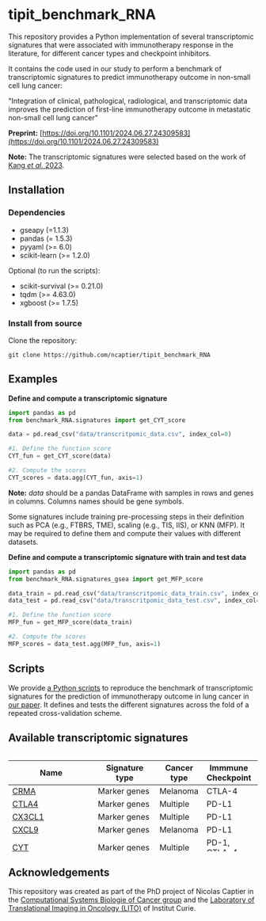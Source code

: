 # tipit_benchmark_RNA

This repository provides a Python implementation of several transcriptomic signatures that were associated with
immunotherapy response in the literature, for different cancer types and checkpoint inhibitors.

It contains the code used in our study to perform a benchmark of transcriptomic signatures to predict immunotherapy
outcome in non-small cell lung cancer:

"Integration of clinical, pathological, radiological, and transcriptomic data improves the prediction of first-line 
immunotherapy outcome in metastatic non-small cell lung cancer"

**Preprint:** [https://doi.org/10.1101/2024.06.27.24309583](https://doi.org/10.1101/2024.06.27.24309583)


**Note:** The transcriptomic signatures were selected based on the work of [Kang *et al.* 2023](https://doi.org/10.3390/cancers15164094).
## Installation

### Dependencies
- gseapy (=1.1.3)
- pandas (= 1.5.3)
- pyyaml (>= 6.0)
- scikit-learn (>= 1.2.0)

Optional (to run the scripts):
- scikit-survival (>= 0.21.0)
- tqdm (>= 4.63.0)
- xgboost (>= 1.7.5)

### Install from source

Clone the repository: 

```
git clone https://github.com/ncaptier/tipit_benchmark_RNA
```

## Examples 
**Define and compute a transcriptomic signature**
```python
import pandas as pd
from benchmark_RNA.signatures import get_CYT_score

data = pd.read_csv("data/transcritpomic_data.csv", index_col=0)

#1. Define the function score
CYT_fun = get_CYT_score(data)

#2. Compute the scores
CYT_scores = data.agg(CYT_fun, axis=1)
```

**Note:** *data* should be a pandas DataFrame with samples in rows and genes in columns. Columns names should be gene
symbols.   


Some signatures include training pre-processing steps in their definition such as PCA (e.g., FTBRS, TME),
scaling (e.g., TIS, IIS), or KNN (MFP). It may be required to define them and compute their values with different
datasets.

**Define and compute a transcriptomic signature with train and test data**
```python
import pandas as pd
from benchmark_RNA.signatures_gsea import get_MFP_score

data_train = pd.read_csv("data/transcritpomic_data_train.csv", index_col=0)
data_test = pd.read_csv("data/transcritpomic_data_test.csv", index_col=0)

#1. Define the function score
MFP_fun = get_MFP_score(data_train)

#2. Compute the scores
MFP_scores = data_test.agg(MFP_fun, axis=1)
```

## Scripts

We provide [a Python scripts](scripts/extract_signatures.py) to reproduce the benchmark of transcriptomic signatures for
the prediction of immunotherapy outcome in lung cancer in [our paper](https://doi.org/10.1101/2024.06.27.24309583). It
defines and tests the different signatures across the fold of a repeated cross-validation scheme.

## Available transcriptomic signatures


<div style="height:200px;overflow:auto;">

| Name                                                         | Signature type | Cancer type          | Immmune Checkpoint  | References                                                           |
|--------------------------------------------------------------|----------------|----------------------|---------------------|----------------------------------------------------------------------|
| [CRMA](/benchmark_RNA/signatures.py#L507)                    | Marker genes   | Melanoma             | CTLA-4              | [Shukla *et al.*](https://doi.org/10.1016/j.cell.2018.03.026)        |
| [CTLA4](/benchmark_RNA/signatures.py#L153)                   | Marker genes   | Multiple             | PD-L1               | [Herbst *et al.*](https://doi.org/10.1038/nature14011)               |
| [CX3CL1](/benchmark_RNA/signatures.py#L120)                  | Marker genes   | Multiple             | PD-L1               | [Herbst *et al.*](https://doi.org/10.1038/nature14011)               |
| [CXCL9](/benchmark_RNA/signatures.py#L252)                   | Marker genes   | Melanoma             | PD-L1               | [Qu *et al.*](https://doi.org/10.1016/j.celrep.2020.107873)          |
| [CYT](/benchmark_RNA/signatures.py#L285)                     | Marker genes   | Multiple             | PD-1, CTLA-4        | [Rooney *et al.*](https://doi.org/10.1016/j.cell.2014.12.033)        |
| [EIGS](/benchmark_RNA/signatures.py#L354)                    | Marker genes   | Multiple             | PD-1                | [Ayers *et al.*](https://doi.org/10.1172/jci91190)                   |
| [ESCS](/benchmark_RNA/signatures.py#L541)                    | Marker genes   | Urothelial cancer    | PD-1                | [Wang *et al.*](https://doi.org/10.1038/s41467-018-05992-x)          |
| [FTBRS](/benchmark_RNA/signatures.py#L575)                   | Marker genes   | Multiple             | PD-L1               | [Mariathasan *et al.*](https://doi.org/10.1038/nature25501)          |
| [HLADRA](/benchmark_RNA/signatures.py#L186)                  | Marker genes   | Melanoma             | PD-1, PD-L1         | [Johnson *et al.*](https://doi.org/10.1038/ncomms10582)              |
| [HRH1](/benchmark_RNA/signatures.py#L219)                    | Marker genes   | Multiple             | PD-1, PD-L1, CTLA-4 | [Li *et al.*](https://doi.org/10.1016/j.ccell.2021.11.002)           |
| [IFNgamma](/benchmark_RNA/signatures.py#L320)                | Marker genes   | Multiple             | PD-1                | [Ayers *et al.*](https://doi.org/10.1172/jci91190)                   |
| [Immunopheno](/benchmark_RNA/signatures.py#L428)             | Marker genes   | Multiple             | PD-1, CTLA-4        | [Charoentong *et al.*](https://doi.org/10.1016/j.celrep.2016.12.019) |
| [IMPRES](/benchmark_RNA/signatures.py#L471)                  | Marker genes   | Melanoma             | PD-1, CTLA-4        | [Auslander *et al.*](https://doi.org/10.1038/s41591-018-0157-9)      |
| [IRG](/benchmark_RNA/signatures.py#L671)                     | Marker genes   | Cervical cancer      | PD-1, PD-L1, CTLA-4 | [Yang *et al.*](https://doi.org/10.1080/2162402x.2019.1659094)       |
| [MPS](/benchmark_RNA/signatures.py#L743)                     | Marker genes   | Melanoma             | PD-1, CTLA-4        | [Pérez-Guijarro *et al.*](https://doi.org/10.1038/s41591-020-0818-3) |
| [PD1](/benchmark_RNA/signatures.py#L54)                      | Marker genes   | Multiple             | PD-1                | [Taube *et al.*](https://doi.org/10.1158/1078-0432.ccr-13-3271)      |
| [PDL1](/benchmark_RNA/signatures.py#L21)                     | Marker genes   | Multiple             | PD-1, PD-L1         | [Herbst *et al.*](https://doi.org/10.1038/nature14011)               |
| [PDL2](/benchmark_RNA/signatures.py#L87)                     | Marker genes   | Multiple             | PD-1                | [Yearley *et al.*](https://doi.org/10.1158/1078-0432.ccr-16-1761)    |
| [Renal101](/benchmark_RNA/signatures.py#L778)                | Marker genes   | Renal cell carcinoma | PD-1, PD-L1         | [Motzer *et al.*](https://doi.org/10.1038/s41591-020-1044-8)         |
| [TIG](/benchmark_RNA/signatures.py#L389)                     | Marker genes   | Multiple             | PD-1                | [Cristescu *et al.*](https://doi.org/10.1126/science.aar3593)        |
| [TLS](/benchmark_RNA/signatures.py#L709)                     | Marker genes   | Melanoma             | PD-1, CTLA-4        | [Cabrita *et al.*](https://doi.org/10.1038/s41586-019-1914-8)        | 
| [TME](/benchmark_RNA/signatures.py#L615)                     | Marker genes   | Gastric cancer       | PD-1, PD-L1, CTLA-4 | [Zeng *et al.*](https://doi.org/10.1158/2326-6066.cir-18-0436)       |
| [APM](/benchmark_RNA/signatures_gsea.py#L264)                | GSEA           | Renal cell carcinoma | PD-1                | [Senbabaoglu *et al.*](https://doi.org/10.1186/s13059-016-1092-z)    |
| [CECMdown](/benchmark_RNA/signatures_gsea.py#L404)           | GSEA           | Multiple             | PD-1                | [Chakravarthy *et al.*](https://doi.org/10.1038/s41467-018-06654-8)  |
| [CECMup](/benchmark_RNA/signatures_gsea.py#L360)             | GSEA           | Multiple             | PD-1                | [Chakravarthy *et al.*](https://doi.org/10.1038/s41467-018-06654-8)  |
| [IIS](/benchmark_RNA/signatures_gsea.py#L213)                | GSEA           | Renal cell carcinoma | PD-1                | [Senbabaoglu *et al.*](https://doi.org/10.1186/s13059-016-1092-z)    |
| [IMS](/benchmark_RNA/signatures_gsea.py#L448)                | GSEA           | Gastric cancer       | PD-1, PD-L1         | [Lin *et al.*](https://doi.org/10.1038/s41525-021-00249-x)           |
| [IPRES](/benchmark_RNA/signatures_gsea.py#L307)              | GSEA           | Multiple             | PD-1                | [Hugo *et al.*](https://doi.org/10.1016/j.cell.2016.02.065)          |
| [MFP](/benchmark_RNA/signatures_gsea.py#L474)                | GSEA           | Multiple             | PD-1, PD-L1, CTLA-4 | [Bagaev *et al.*](https://doi.org/10.1016/j.ccell.2021.04.014)       |
| [MIAS](/benchmark_RNA/signatures_gsea.py#L433)               | GSEA           | Melanoma             | PD-1                | [Wu *et al.*](https://doi.org/10.1038/s41467-021-27651-4)            |
| [PASSPRE](/benchmark_RNA/signatures_gsea.py#L379)            | GSEA           | Melanoma             | PD-1                | [Du *et al.*](https://doi.org/10.1038/s41467-021-26299-4)            |
| [TIS](/benchmark_RNA/signatures_gsea.py#L39)                 | GSEA           | Renal cell carcinoma | PD-1                | [Senbabaoglu *et al.*](https://doi.org/10.1186/s13059-016-1092-z)    |
| [CD8T_CIBERSORT](/benchmark_RNA/signatures_deconv.py#L131)   | Deconvolution  | Multiple             | PD-1                | [Tumeh *et al.*](https://doi.org/10.1038/nature13954)                |
| [CD8T_MCPcounter](/benchmark_RNA/signatures_deconv.py#L36)   | Deconvolution  | Multiple             | PD-1                | [Tumeh *et al.*](https://doi.org/10.1038/nature13954)                |
| [CD8T_Xcell](/benchmark_RNA/signatures_deconv.py#L69)        | Deconvolution  | Multiple             | PD-1                | [Tumeh *et al.*](https://doi.org/10.1038/nature13954)                |
| [Immuno_CIBERSORT](/benchmark_RNA/signatures_deconv.py#L172) | Deconvolution  | Melanoma             | PD-1                | [Nie *et al.*](https://doi.org/10.18632/aging.102556)                |


</div>

## Acknowledgements

This repository was created as part of the PhD project of Nicolas Captier in the 
[Computational Systems Biologie of Cancer group](https://institut-curie.org/team/barillot) and the
[ Laboratory of Translational Imaging in Oncology (LITO)](https://www.lito-web.fr/en/) of Institut Curie.